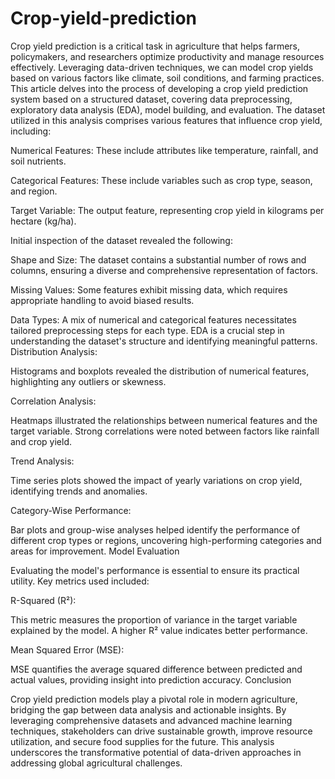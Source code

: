 # Crop-yield-prediction
Crop yield prediction is a critical task in agriculture that helps farmers, policymakers, and researchers optimize productivity and manage resources effectively. Leveraging data-driven techniques, we can model crop yields based on various factors like climate, soil conditions, and farming practices. This article delves into the process of developing a crop yield prediction system based on a structured dataset, covering data preprocessing, exploratory data analysis (EDA), model building, and evaluation.
The dataset utilized in this analysis comprises various features that influence crop yield, including:

Numerical Features: These include attributes like temperature, rainfall, and soil nutrients.

Categorical Features: These include variables such as crop type, season, and region.

Target Variable: The output feature, representing crop yield in kilograms per hectare (kg/ha).

Initial inspection of the dataset revealed the following:

Shape and Size: The dataset contains a substantial number of rows and columns, ensuring a diverse and comprehensive representation of factors.

Missing Values: Some features exhibit missing data, which requires appropriate handling to avoid biased results.

Data Types: A mix of numerical and categorical features necessitates tailored preprocessing steps for each type.
EDA is a crucial step in understanding the dataset's structure and identifying meaningful patterns.
Distribution Analysis:

Histograms and boxplots revealed the distribution of numerical features, highlighting any outliers or skewness.

Correlation Analysis:

Heatmaps illustrated the relationships between numerical features and the target variable. Strong correlations were noted between factors like rainfall and crop yield.

Trend Analysis:

Time series plots showed the impact of yearly variations on crop yield, identifying trends and anomalies.

Category-Wise Performance:

Bar plots and group-wise analyses helped identify the performance of different crop types or regions, uncovering high-performing categories and areas for improvement.
Model Evaluation

Evaluating the model's performance is essential to ensure its practical utility. Key metrics used included:

R-Squared (R²):

This metric measures the proportion of variance in the target variable explained by the model. A higher R² value indicates better performance.

Mean Squared Error (MSE):

MSE quantifies the average squared difference between predicted and actual values, providing insight into prediction accuracy.
Conclusion

Crop yield prediction models play a pivotal role in modern agriculture, bridging the gap between data analysis and actionable insights. By leveraging comprehensive datasets and advanced machine learning techniques, stakeholders can drive sustainable growth, improve resource utilization, and secure food supplies for the future. This analysis underscores the transformative potential of data-driven approaches in addressing global agricultural challenges.

